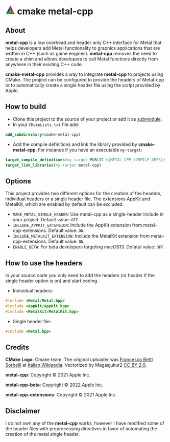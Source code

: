 # [<img src="/assets/cmake.svg" style="height:30px;" />](https://cmake.org "CMake") cmake metal-cpp

## About

**metal-cpp** is a low overhead and header only C++ interface for Metal that helps developers add Metal functionality to graphics applications that are written in C++ (such as game engines). **metal-cpp** removes the need to create a shim and allows developers to call Metal functions directly from anywhere in their existing C++ code.

**cmake-metal-cpp** provides a way to integrate **metal-cpp** to projects using CMake. The project can be configured to provide the headers of Metal-cpp or to automatically create a single header file using the script provided by Apple.

## How to build

- Clone this project to the source of your project or add it as [submodule](https://git-scm.com/book/en/v2/Git-Tools-Submodules).
- In your `CMakeLists.txt` file add:

```cmake
add_subdirectory(cmake-metal-cpp)
```

- Add the  compile definitions and link the library provided by **cmake-metal-cpp**. For instance if you have an executable `my-target`:

```cmake
target_compile_definitions(my-target PUBLIC ${METAL_CPP_COMPILE_DEFS})
target_link_libraries(my-target metal-cpp)
```

## Options

This project provides two different options for the creation of the headers, individual headers or a single header file. The extensions AppKit and MetalKit, which are enabled by default can be excluded.

- `MAKE_METAL_SINGLE_HEADER`: Use metal-cpp as a single-header include in your project. Default value: `OFF`.
- `INCLUDE_APPKIT_EXTENSION`: Include the AppKit extension from metal-cpp-extensions. Default value: `ON`.
- `INCLUDE_METALKIT_EXTENSION`: Include the MetalKit extension from metal-cpp-extensions. Default value: `ON`.
- `ENABLE_BETA`: For beta developers targeting macOS13. Defatul value: `OFF`.

## How to use the headers

In your source code you only need to add the headers (or header if the single header option is on) and start coding.

- Individual headers:

```c++
#include <Metal/Metal.hpp>
#include <AppKit/AppKit.hpp>
#include <MetalKit/MetalKit.hpp>
```

- Single header file:

```c++
#include <Metal.hpp>
```

## Credits

**CMake Logo**: Cmake team. The original uploader was [Francesco Betti Sorbelli](https://it.wikipedia.org/wiki/Utente:Francesco_Betti_Sorbelli) at [Italian Wikipedia](https://it.wikipedia.org/wiki/Pagina_principale). Vectorized by Magasjukur2 [CC BY 2.0](https://creativecommons.org/licenses/by/2.0/).

**metal-cpp**: Copyright © 2021 Apple Inc.

**metal-cpp-beta**: Copyright © 2022 Apple Inc.

**metal-cpp-extensions**: Copyright © 2021 Apple Inc.

## Disclaimer

I do not own any of the **metal-cpp** works, however I have modified some of the header files with preprocessing directives in favor of automating the creation of the metal single header.

